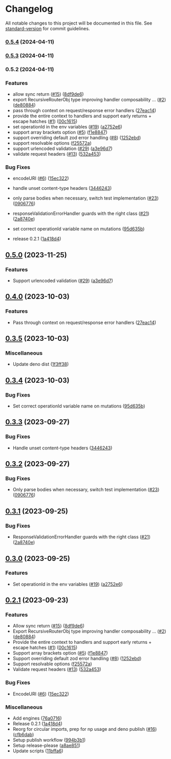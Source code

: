 # Changelog

All notable changes to this project will be documented in this file. See [standard-version](https://github.com/conventional-changelog/standard-version) for commit guidelines.

### [0.5.4](https://github.com/finfollow/ts-rest-hono/compare/v0.5.3...v0.5.4) (2024-04-11)

### [0.5.3](https://github.com/finfollow/ts-rest-hono/compare/v0.5.2...v0.5.3) (2024-04-11)

### 0.5.2 (2024-04-11)


### Features

* allow sync return ([#15](https://github.com/finfollow/ts-rest-hono/issues/15)) ([8df9de6](https://github.com/finfollow/ts-rest-hono/commit/8df9de6933748d899a97cccbb1d369b962dea622))
* export RecursiveRouterObj type improving handler composability … ([#2](https://github.com/finfollow/ts-rest-hono/issues/2)) ([de80884](https://github.com/finfollow/ts-rest-hono/commit/de808841a4f1aeb8114eeb60cee58536905712cf))
* pass through context on request/response error handlers ([27eac14](https://github.com/finfollow/ts-rest-hono/commit/27eac14e82ac995e3195bcbe5a0220ef8436b790))
* provide the entire context to handlers and support early returns + escape hatches ([#1](https://github.com/finfollow/ts-rest-hono/issues/1)) ([00c1615](https://github.com/finfollow/ts-rest-hono/commit/00c16152b3322a76c5d59492229b28ed7bd0f413))
* set operationId in the env variables ([#19](https://github.com/finfollow/ts-rest-hono/issues/19)) ([a2752e6](https://github.com/finfollow/ts-rest-hono/commit/a2752e61436275178d7c38cf1f0909b067587187))
* support array brackets option ([#5](https://github.com/finfollow/ts-rest-hono/issues/5)) ([f1e8847](https://github.com/finfollow/ts-rest-hono/commit/f1e8847d8c279a4829459704861fe9fb2fe6fc12))
* support overriding default zod error handling ([#8](https://github.com/finfollow/ts-rest-hono/issues/8)) ([1252ebd](https://github.com/finfollow/ts-rest-hono/commit/1252ebdb357b4e6e3a5e69edee3f02adf3f8ae96))
* support resolvable options ([f25572a](https://github.com/finfollow/ts-rest-hono/commit/f25572ae23f1bd58806107d7f181a4fb546b9f28))
* support urlencoded validation ([#29](https://github.com/finfollow/ts-rest-hono/issues/29)) ([a3e96d7](https://github.com/finfollow/ts-rest-hono/commit/a3e96d7b536c5e0856e1ed4e14d496ce0764eac9))
* validate request headers ([#13](https://github.com/finfollow/ts-rest-hono/issues/13)) ([532a453](https://github.com/finfollow/ts-rest-hono/commit/532a453861abac04b278b4eef28c68947c68a6f4))


### Bug Fixes

* encodeURI ([#6](https://github.com/finfollow/ts-rest-hono/issues/6)) ([15ec322](https://github.com/finfollow/ts-rest-hono/commit/15ec3224e54d3e79601f8a47951ef1fe4e966c15))
* handle unset content-type headers ([3446243](https://github.com/finfollow/ts-rest-hono/commit/3446243a39b0f7ecb242ffbc0a7d21bddca0e73a))
* only parse bodies when necessary, switch test implementation ([#23](https://github.com/finfollow/ts-rest-hono/issues/23)) ([0906776](https://github.com/finfollow/ts-rest-hono/commit/0906776c4025b6454762b26c5f3284e00873f80a))
* responseValidationErrorHandler guards with the right class ([#21](https://github.com/finfollow/ts-rest-hono/issues/21)) ([2a8740e](https://github.com/finfollow/ts-rest-hono/commit/2a8740e81ded035585de1637f07686db3501b80d))
* set correct operationId variable name on mutations ([95d635b](https://github.com/finfollow/ts-rest-hono/commit/95d635b091c8c1f5158a607cd62ce8ddb352066d))


* release 0.2.1 ([1a418d4](https://github.com/finfollow/ts-rest-hono/commit/1a418d4e038ceeecf635ee09571bb6fa1fd207ea))

## [0.5.0](https://github.com/msutkowski/ts-rest-hono/compare/ts-rest-hono-v0.4.0...ts-rest-hono-v0.5.0) (2023-11-25)


### Features

* Support urlencoded validation ([#29](https://github.com/msutkowski/ts-rest-hono/issues/29)) ([a3e96d7](https://github.com/msutkowski/ts-rest-hono/commit/a3e96d7b536c5e0856e1ed4e14d496ce0764eac9))

## [0.4.0](https://github.com/msutkowski/ts-rest-hono/compare/ts-rest-hono-v0.3.5...ts-rest-hono-v0.4.0) (2023-10-03)


### Features

* Pass through context on request/response error handlers ([27eac14](https://github.com/msutkowski/ts-rest-hono/commit/27eac14e82ac995e3195bcbe5a0220ef8436b790))

## [0.3.5](https://github.com/msutkowski/ts-rest-hono/compare/ts-rest-hono-v0.3.4...ts-rest-hono-v0.3.5) (2023-10-03)


### Miscellaneous

* Update deno dist ([1f3ff38](https://github.com/msutkowski/ts-rest-hono/commit/1f3ff38b97ccb703524dc8553a6d223b2d0c412e))

## [0.3.4](https://github.com/msutkowski/ts-rest-hono/compare/ts-rest-hono-v0.3.3...ts-rest-hono-v0.3.4) (2023-10-03)


### Bug Fixes

* Set correct operationId variable name on mutations ([95d635b](https://github.com/msutkowski/ts-rest-hono/commit/95d635b091c8c1f5158a607cd62ce8ddb352066d))

## [0.3.3](https://github.com/msutkowski/ts-rest-hono/compare/ts-rest-hono-v0.3.2...ts-rest-hono-v0.3.3) (2023-09-27)


### Bug Fixes

* Handle unset content-type headers ([3446243](https://github.com/msutkowski/ts-rest-hono/commit/3446243a39b0f7ecb242ffbc0a7d21bddca0e73a))

## [0.3.2](https://github.com/msutkowski/ts-rest-hono/compare/ts-rest-hono-v0.3.1...ts-rest-hono-v0.3.2) (2023-09-27)


### Bug Fixes

* Only parse bodies when necessary, switch test implementation ([#23](https://github.com/msutkowski/ts-rest-hono/issues/23)) ([0906776](https://github.com/msutkowski/ts-rest-hono/commit/0906776c4025b6454762b26c5f3284e00873f80a))

## [0.3.1](https://github.com/msutkowski/ts-rest-hono/compare/ts-rest-hono-v0.3.0...ts-rest-hono-v0.3.1) (2023-09-25)


### Bug Fixes

* ResponseValidationErrorHandler guards with the right class ([#21](https://github.com/msutkowski/ts-rest-hono/issues/21)) ([2a8740e](https://github.com/msutkowski/ts-rest-hono/commit/2a8740e81ded035585de1637f07686db3501b80d))

## [0.3.0](https://github.com/msutkowski/ts-rest-hono/compare/ts-rest-hono-v0.2.1...ts-rest-hono-v0.3.0) (2023-09-25)


### Features

* Set operationId in the env variables ([#19](https://github.com/msutkowski/ts-rest-hono/issues/19)) ([a2752e6](https://github.com/msutkowski/ts-rest-hono/commit/a2752e61436275178d7c38cf1f0909b067587187))

## [0.2.1](https://github.com/msutkowski/ts-rest-hono/compare/ts-rest-hono-v0.2.0...ts-rest-hono-v0.2.1) (2023-09-23)


### Features

* Allow sync return ([#15](https://github.com/msutkowski/ts-rest-hono/issues/15)) ([8df9de6](https://github.com/msutkowski/ts-rest-hono/commit/8df9de6933748d899a97cccbb1d369b962dea622))
* Export RecursiveRouterObj type improving handler composability … ([#2](https://github.com/msutkowski/ts-rest-hono/issues/2)) ([de80884](https://github.com/msutkowski/ts-rest-hono/commit/de808841a4f1aeb8114eeb60cee58536905712cf))
* Provide the entire context to handlers and support early returns + escape hatches ([#1](https://github.com/msutkowski/ts-rest-hono/issues/1)) ([00c1615](https://github.com/msutkowski/ts-rest-hono/commit/00c16152b3322a76c5d59492229b28ed7bd0f413))
* Support array brackets option ([#5](https://github.com/msutkowski/ts-rest-hono/issues/5)) ([f1e8847](https://github.com/msutkowski/ts-rest-hono/commit/f1e8847d8c279a4829459704861fe9fb2fe6fc12))
* Support overriding default zod error handling ([#8](https://github.com/msutkowski/ts-rest-hono/issues/8)) ([1252ebd](https://github.com/msutkowski/ts-rest-hono/commit/1252ebdb357b4e6e3a5e69edee3f02adf3f8ae96))
* Support resolvable options ([f25572a](https://github.com/msutkowski/ts-rest-hono/commit/f25572ae23f1bd58806107d7f181a4fb546b9f28))
* Validate request headers ([#13](https://github.com/msutkowski/ts-rest-hono/issues/13)) ([532a453](https://github.com/msutkowski/ts-rest-hono/commit/532a453861abac04b278b4eef28c68947c68a6f4))


### Bug Fixes

* EncodeURI ([#6](https://github.com/msutkowski/ts-rest-hono/issues/6)) ([15ec322](https://github.com/msutkowski/ts-rest-hono/commit/15ec3224e54d3e79601f8a47951ef1fe4e966c15))


### Miscellaneous

* Add engines ([76a0716](https://github.com/msutkowski/ts-rest-hono/commit/76a0716eacc6eeb940a3b8cadecbabe8a2f7173a))
* Release 0.2.1 ([1a418d4](https://github.com/msutkowski/ts-rest-hono/commit/1a418d4e038ceeecf635ee09571bb6fa1fd207ea))
* Reorg for circular imports, prep for np usage and deno publish ([#16](https://github.com/msutkowski/ts-rest-hono/issues/16)) ([cfb6dab](https://github.com/msutkowski/ts-rest-hono/commit/cfb6dab9e91d611e5e1e9b36c85e3bc535f052b6))
* Setup publish workflow ([994b3b1](https://github.com/msutkowski/ts-rest-hono/commit/994b3b109923ff7e2450f0f21376ba165f805a74))
* Setup release-please ([a8ae851](https://github.com/msutkowski/ts-rest-hono/commit/a8ae85124018977abbffdf000e62216e6c94333f))
* Update scripts ([11bffa6](https://github.com/msutkowski/ts-rest-hono/commit/11bffa63a822b5f06ebd89ba51265486cb7a501b))
